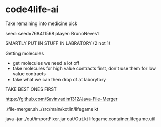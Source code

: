 # code4life-ai

Take remaining into medicine pick

seed: seed=768411568
player: BrunoNeves1

SMARTLY PUT IN STUFF IN LABRATORY (2 not 1)


Getting molecules
- get molecules we need a lot off
- take molecules for high value contracts first, don't use them for low value contracts
- take what we can then drop of at laborytory


TAKE BEST ONES FIRST

https://github.com/Savinvadim1312/Java-File-Merger


./file-merger.sh ./src/main/kotlin/lifegame kt


 java -jar ./out/importFixer.jar out/Out.kt lifegame.container,lifegame.util